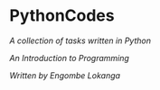 # PythonCodes

*A collection of tasks written in Python*

*An Introduction to Programming*

*Written by Engombe Lokanga*
